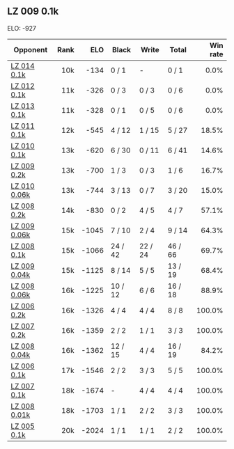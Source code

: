 ## LZ 009 0.1k ##

ELO: -927

Opponent | Rank | ELO | Black | Write | Total | Win rate
---------|-----:|----:|-------|-------|-------|-------:
[LZ 014 0.1k](LZ%20014%200.1k.md) | 10k | -134 | 0 / 1 | - | 0 / 1 | 0.0%
[LZ 012 0.1k](LZ%20012%200.1k.md) | 11k | -326 | 0 / 3 | 0 / 3 | 0 / 6 | 0.0%
[LZ 013 0.1k](LZ%20013%200.1k.md) | 11k | -328 | 0 / 1 | 0 / 5 | 0 / 6 | 0.0%
[LZ 011 0.1k](LZ%20011%200.1k.md) | 12k | -545 | 4 / 12 | 1 / 15 | 5 / 27 | 18.5%
[LZ 010 0.1k](LZ%20010%200.1k.md) | 13k | -620 | 6 / 30 | 0 / 11 | 6 / 41 | 14.6%
[LZ 009 0.2k](LZ%20009%200.2k.md) | 13k | -700 | 1 / 3 | 0 / 3 | 1 / 6 | 16.7%
[LZ 010 0.06k](LZ%20010%200.06k.md) | 13k | -744 | 3 / 13 | 0 / 7 | 3 / 20 | 15.0%
[LZ 008 0.2k](LZ%20008%200.2k.md) | 14k | -830 | 0 / 2 | 4 / 5 | 4 / 7 | 57.1%
[LZ 009 0.06k](LZ%20009%200.06k.md) | 15k | -1045 | 7 / 10 | 2 / 4 | 9 / 14 | 64.3%
[LZ 008 0.1k](LZ%20008%200.1k.md) | 15k | -1066 | 24 / 42 | 22 / 24 | 46 / 66 | 69.7%
[LZ 009 0.04k](LZ%20009%200.04k.md) | 15k | -1125 | 8 / 14 | 5 / 5 | 13 / 19 | 68.4%
[LZ 008 0.06k](LZ%20008%200.06k.md) | 16k | -1225 | 10 / 12 | 6 / 6 | 16 / 18 | 88.9%
[LZ 006 0.2k](LZ%20006%200.2k.md) | 16k | -1326 | 4 / 4 | 4 / 4 | 8 / 8 | 100.0%
[LZ 007 0.2k](LZ%20007%200.2k.md) | 16k | -1359 | 2 / 2 | 1 / 1 | 3 / 3 | 100.0%
[LZ 008 0.04k](LZ%20008%200.04k.md) | 16k | -1362 | 12 / 15 | 4 / 4 | 16 / 19 | 84.2%
[LZ 006 0.1k](LZ%20006%200.1k.md) | 17k | -1546 | 2 / 2 | 3 / 3 | 5 / 5 | 100.0%
[LZ 007 0.1k](LZ%20007%200.1k.md) | 18k | -1674 | - | 4 / 4 | 4 / 4 | 100.0%
[LZ 008 0.01k](LZ%20008%200.01k.md) | 18k | -1703 | 1 / 1 | 2 / 2 | 3 / 3 | 100.0%
[LZ 005 0.1k](LZ%20005%200.1k.md) | 20k | -2024 | 1 / 1 | 1 / 1 | 2 / 2 | 100.0%
